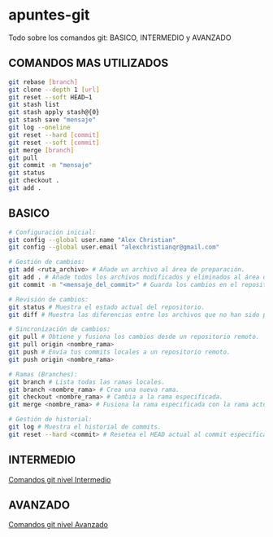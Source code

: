 # apuntes-git

Todo sobre los comandos git: BASICO, INTERMEDIO y AVANZADO

## COMANDOS MAS UTILIZADOS

```bash
git rebase [branch]
git clone --depth 1 [url]
git reset --soft HEAD~1
git stash list
git stash apply stash@{0}
git stash save "mensaje" 
git log --oneline
git reset --hard [commit]
git reset --soft [commit]
git merge [branch]
git pull
git commit -m "mensaje"
git status
git checkout .
git add .
```

## BASICO

```bash
# Configuración inicial:
git config --global user.name "Alex Christian"
git config --global user.email "alexchristianqr@gmail.com"
```

```bash
# Gestión de cambios:
git add <ruta_archivo> # Añade un archivo al área de preparación.
git add . # Añade todos los archivos modificados y eliminados al área de preparación.
git commit -m "<mensaje_del_commit>" # Guarda los cambios en el repositorio.
```

```bash
# Revisión de cambios:
git status # Muestra el estado actual del repositorio.
git diff # Muestra las diferencias entre los archivos que no han sido preparados.
```

```bash
# Sincronización de cambios:
git pull # Obtiene y fusiona los cambios desde un repositorio remoto.
git pull origin <nombre_rama> 
git push # Envía tus commits locales a un repositorio remoto.
git push origin <nombre_rama>
```

```bash
# Ramas (Branches):
git branch # Lista todas las ramas locales.
git branch <nombre_rama> # Crea una nueva rama.
git checkout <nombre_rama> # Cambia a la rama especificada.
git merge <nombre_rama> # Fusiona la rama especificada con la rama actual.
```

```bash
# Gestión de historial:
git log # Muestra el historial de commits.
git reset --hard <commit> # Resetea el HEAD actual al commit especificado.
```

## INTERMEDIO

[Comandos git nivel Intermedio](README-intermedio.md)

## AVANZADO

[Comandos git nivel Avanzado](README-avanzado.md)
